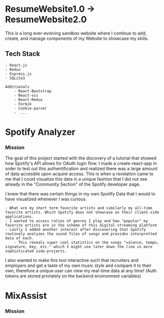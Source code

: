 # ResumeWebsite1.0 -> ResumeWebsite2.0

This is a long ever-evolving sandbox website where I continue to add, create, and manage components of my Website to showcase my skills.

## Tech Stack
    - React.js
    - Redux
    - Express.js
    - SQLite3

    Additionals
        - React-Bootstrap
        - React-vis
        - React-Redux
        - Formik
        - Cookie-parser
        -  ...

# Spotify Analyzer
### Mission
The goal of this project started with the discovery of a tutorial that showed how Spotify's API allows for OAuth login flow. 
I made a create-react-app in order to test out this authentification and realized there was a large amount of data accesible upon acquire access.
This is when a revelation came to me that I could visualize this data in a unique fashion that I did not see already in the "Community Section" of the Spotify developer page.

I knew that there was certain things in my own Spotify Data that I would to have visualized whenever I was curious.

    - What are my short term favorite artists and similarly my all-time favorite artists. Which Spotify does not showcase on their client-side applications.
    - I wanted to access ratios of genres I play and how "popular" my favorite artists are in the scheme of this digital streaming platform
    - Lastly I added another interest after discovering that Spotify routinely analyzes the sound files of songs and provides interpretted data of each.
        - This reveals super cool statistics on the songs "valence, tempo, signature, key, etc." which I might use later down the line in more sophisticated side-projects.

I also wanted to make this tool interactive such that recruiters and employers and get a taste of my own music style and compare it to their own, therefore a unique user can view my real-time data at any time! (Auth tokens are stored privtately on the backend environment variables)



# MixAssist
### Mission